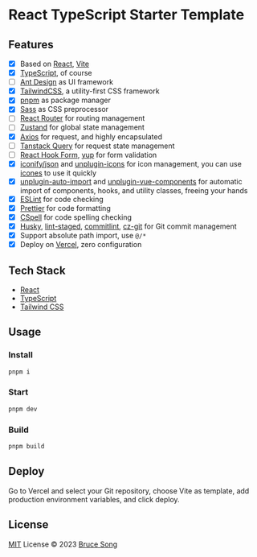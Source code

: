 # React TypeScript Starter Template

## Features

- [x] Based on [React](https://react.dev/), [Vite](https://vitejs.dev/)
- [x] [TypeScript](https://www.typescriptlang.org/), of course
- [ ] [Ant Design](https://ant.design/) as UI framework
- [x] [TailwindCSS](https://tailwindcss.com/), a utility-first CSS framework
- [x] [pnpm](https://pnpm.io/) as package manager
- [x] [Sass](https://sass-lang.com/) as CSS preprocessor
- [ ] [React Router](https://reactrouter.com/) for routing management
- [ ] [Zustand](https://zustand-demo.pmnd.rs/) for global state management
- [x] [Axios](https://axios-http.com/) for request, and highly encapsulated
- [ ] [Tanstack Query](https://tanstack.com/) for request state management
- [ ] [React Hook Form](https://www.react-hook-form.com/), [yup](https://github.com/jquense/yup) for form validation
- [x] [iconify/json](https://iconify.design/) and [unplugin-icons](https://github.com/antfu/unplugin-icons)
      for icon management, you can use [icones](https://icones.js.org/) to use it quickly
- [x] [unplugin-auto-import](https://github.com/antfu/unplugin-auto-import) and
      [unplugin-vue-components](https://github.com/antfu/unplugin-vue-components) for automatic import
      of components, hooks, and utility classes, freeing your hands
- [x] [ESLint](https://eslint.org/) for code checking
- [x] [Prettier](https://prettier.io/) for code formatting
- [x] [CSpell](https://cspell.org/) for code spelling checking
- [x] [Husky](https://typicode.github.io/husky/), [lint-staged](https://github.com/okonet/lint-staged),
      [commitlint](https://commitlint.js.org/#/), [cz-git](https://cz-git.qbb.sh/) for Git commit management
- [x] Support absolute path import, use `@/*`
- [x] Deploy on [Vercel](https://vercel.com/), zero configuration

## Tech Stack

- [React](https://reactjs.org/)
- [TypeScript](https://www.typescriptlang.org/)
- [Tailwind CSS](https://tailwindcss.com/)

## Usage

### Install

```bash
pnpm i
```

### Start

```bash
pnpm dev
```

### Build

```bash
pnpm build
```

## Deploy

Go to Vercel and select your Git repository, choose Vite as template, add production environment variables, and click deploy.

## License

[MIT](/LICENSE) License &copy; 2023 [Bruce Song](https://github.com/recallwei)
